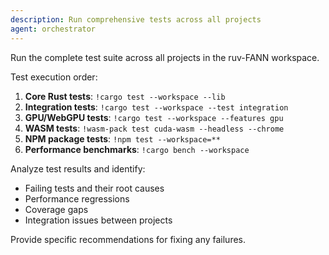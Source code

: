 ```yaml
---
description: Run comprehensive tests across all projects
agent: orchestrator
---
```


Run the complete test suite across all projects in the ruv-FANN workspace.

Test execution order:

1. **Core Rust tests**: `!cargo test --workspace --lib`
2. **Integration tests**: `!cargo test --workspace --test integration`
3. **GPU/WebGPU tests**: `!cargo test --workspace --features gpu`
4. **WASM tests**: `!wasm-pack test cuda-wasm --headless --chrome`
5. **NPM package tests**: `!npm test --workspace=**`
6. **Performance benchmarks**: `!cargo bench --workspace`

Analyze test results and identify:

- Failing tests and their root causes
- Performance regressions
- Coverage gaps
- Integration issues between projects

Provide specific recommendations for fixing any failures.
